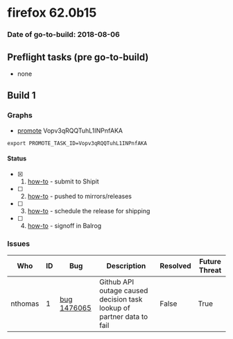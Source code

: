 # firefox 62.0b15

### Date of go-to-build: 2018-08-06

## Preflight tasks (pre go-to-build)
- none

## Build 1  

### Graphs
* [promote](https://tools.taskcluster.net/push-inspector/#/Vopv3qRQQTuhL1INPnfAKA) Vopv3qRQQTuhL1INPnfAKA
```
export PROMOTE_TASK_ID=Vopv3qRQQTuhL1INPnfAKA
```


#### Status
- [x] 1.  [how-to](https://wiki.mozilla.org/Release:Release_Automation_on_Mercurial:Starting_a_Release#Submit_to_Ship_It)  - submit to Shipit
- [ ] 2.  [how-to](https://github.com/mozilla-releng/releasewarrior-2.0/blob/master/docs/release-promotion/desktop/howto.md#push-artifacts-to-releases-directory)  - pushed to mirrors/releases
- [ ] 3.  [how-to](https://github.com/mozilla-releng/releasewarrior-2.0/blob/master/docs/release-promotion/desktop/howto.md#ship-the-release)  - schedule the release for shipping
- [ ] 4.  [how-to](https://github.com/mozilla-releng/releasewarrior-2.0/blob/master/docs/release-promotion/desktop/howto.md#obtain-sign-offs-for-changes)  - signoff in Balrog

### Issues
| Who                 | ID               | Bug                                                                 | Description                | Resolved                | Future Threat                |
| ------------------- | ---------------- | ------------------------------------------------------------------- | -------------------------- | ----------------------- | ---------------------------- |
| nthomas  | 1 | [bug 1476065](https://bugzil.la/1476065)        | Github API outage caused decision task lookup of partner data to fail | False | True |

